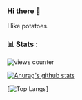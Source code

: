 ### Hi there 👋

I like potatoes.

### 📊 Stats :
![views counter](https://komarev.com/ghpvc/?username=Sehnryr&color=green)

[![Anurag's github stats](https://github-readme-stats.vercel.app/api?username=SkYiMlTo&include_all_commits=true&show_icons=true&bg_color=3,FF9E00,FF8F00,FF8F0000&title_color=fff&text_color=fff&icon_color=fff&hide_border=true&enable_experiments=new_ranking_system)](https://github.com/anuraghazra/github-readme-stats)

[![Top Langs](https://github-readme-stats.vercel.app/api/top-langs/?username=SkYiMlTo&layout=compact&bg_color=3,FF9E00,FF8F00,FF8F0000&title_color=fff&text_color=fff&hide_border=true)]

<!--
**SkYiMlTo/SkYiMlTo** is a ✨ _special_ ✨ repository because its `README.md` (this file) appears on your GitHub profile.

Here are some ideas to get you started:

- 🔭 I’m currently working on ...
- 🌱 I’m currently learning ...
- 👯 I’m looking to collaborate on ...
- 🤔 I’m looking for help with ...
- 💬 Ask me about ...
- 📫 How to reach me: ...
- 😄 Pronouns: ...
- ⚡ Fun fact: ...
-->
